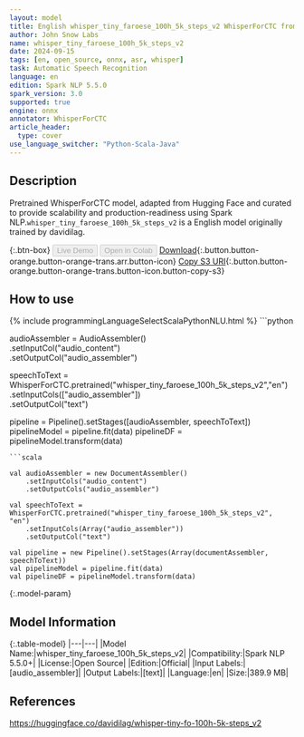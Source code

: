 ```yaml
---
layout: model
title: English whisper_tiny_faroese_100h_5k_steps_v2 WhisperForCTC from davidilag
author: John Snow Labs
name: whisper_tiny_faroese_100h_5k_steps_v2
date: 2024-09-15
tags: [en, open_source, onnx, asr, whisper]
task: Automatic Speech Recognition
language: en
edition: Spark NLP 5.5.0
spark_version: 3.0
supported: true
engine: onnx
annotator: WhisperForCTC
article_header:
  type: cover
use_language_switcher: "Python-Scala-Java"
---
```


## Description

Pretrained WhisperForCTC model, adapted from Hugging Face and curated to provide scalability and production-readiness using Spark NLP.`whisper_tiny_faroese_100h_5k_steps_v2` is a English model originally trained by davidilag.

{:.btn-box}
<button class="button button-orange" disabled>Live Demo</button>
<button class="button button-orange" disabled>Open in Colab</button>
[Download](https://s3.amazonaws.com/auxdata.johnsnowlabs.com/public/models/whisper_tiny_faroese_100h_5k_steps_v2_en_5.5.0_3.0_1726412161207.zip){:.button.button-orange.button-orange-trans.arr.button-icon}
[Copy S3 URI](s3://auxdata.johnsnowlabs.com/public/models/whisper_tiny_faroese_100h_5k_steps_v2_en_5.5.0_3.0_1726412161207.zip){:.button.button-orange.button-orange-trans.button-icon.button-copy-s3}

## How to use



<div class="tabs-box" markdown="1">
{% include programmingLanguageSelectScalaPythonNLU.html %}
```python
     
audioAssembler = AudioAssembler() \
	.setInputCol("audio_content") \
	.setOutputCol("audio_assembler")

speechToText  = WhisperForCTC.pretrained("whisper_tiny_faroese_100h_5k_steps_v2","en") \
     .setInputCols(["audio_assembler"]) \
     .setOutputCol("text")

pipeline = Pipeline().setStages([audioAssembler, speechToText])
pipelineModel = pipeline.fit(data)
pipelineDF = pipelineModel.transform(data)

```
```scala

val audioAssembler = new DocumentAssembler()
    .setInputCols("audio_content")
    .setOutputCols("audio_assembler")

val speechToText = WhisperForCTC.pretrained("whisper_tiny_faroese_100h_5k_steps_v2", "en")
    .setInputCols(Array("audio_assembler")) 
    .setOutputCol("text") 
    
val pipeline = new Pipeline().setStages(Array(documentAssembler, speechToText))
val pipelineModel = pipeline.fit(data)
val pipelineDF = pipelineModel.transform(data)

```
</div>

{:.model-param}
## Model Information

{:.table-model}
|---|---|
|Model Name:|whisper_tiny_faroese_100h_5k_steps_v2|
|Compatibility:|Spark NLP 5.5.0+|
|License:|Open Source|
|Edition:|Official|
|Input Labels:|[audio_assembler]|
|Output Labels:|[text]|
|Language:|en|
|Size:|389.9 MB|

## References

https://huggingface.co/davidilag/whisper-tiny-fo-100h-5k-steps_v2